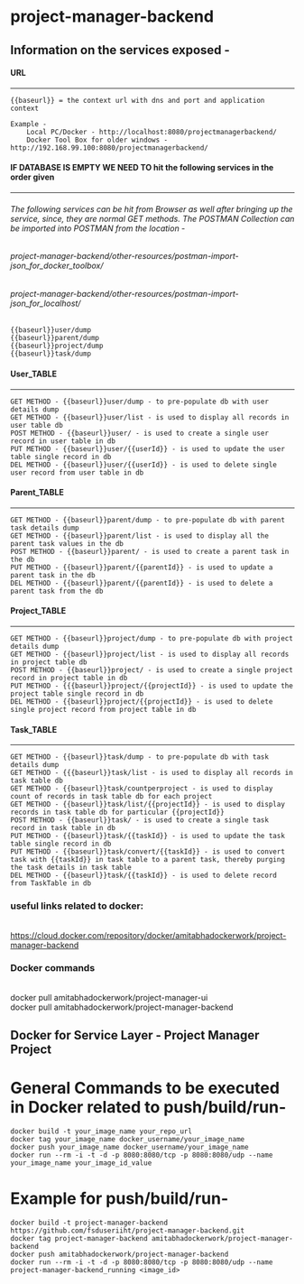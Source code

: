 # project-manager-backend

## Information on the services exposed - 
#### URL 
-----------------------
	{{baseurl}} = the context url with dns and port and application context
	
	Example - 
		Local PC/Docker - http://localhost:8080/projectmanagerbackend/
		Docker Tool Box for older windows - http://192.168.99.100:8080/projectmanagerbackend/


#### IF DATABASE IS EMPTY WE NEED TO hit the following services in the order given
-----------------------
###### The following services can be hit from Browser as well after bringing up the service, since, they are normal GET methods. The POSTMAN Collection can be imported into POSTMAN from the location - 

###### project-manager-backend/other-resources/postman-import-json_for_docker_toolbox/

###### project-manager-backend/other-resources/postman-import-json_for_localhost/

	{{baseurl}}user/dump
	{{baseurl}}parent/dump
	{{baseurl}}project/dump
	{{baseurl}}task/dump
	
	
#### User_TABLE
-----------------------
	GET METHOD - {{baseurl}}user/dump - to pre-populate db with user details dump
	GET METHOD - {{baseurl}}user/list - is used to display all records in user table db
	POST METHOD - {{baseurl}}user/ - is used to create a single user record in user table in db
	PUT METHOD - {{baseurl}}user/{{userId}} - is used to update the user table single record in db 
	DEL METHOD - {{baseurl}}user/{{userId}} - is used to delete single user record from user table in db
#### Parent_TABLE
-----------------------
	GET METHOD - {{baseurl}}parent/dump - to pre-populate db with parent task details dump
	GET METHOD - {{baseurl}}parent/list - is used to display all the parent task values in the db
	POST METHOD - {{baseurl}}parent/ - is used to create a parent task in  the db
	PUT METHOD - {{baseurl}}parent/{{parentId}} - is used to update a parent task in the db
	DEL METHOD - {{baseurl}}parent/{{parentId}} - is used to delete a parent task from the db

#### Project_TABLE 
-----------------------
	GET METHOD - {{baseurl}}project/dump - to pre-populate db with project details dump
	GET METHOD - {{baseurl}}project/list - is used to display all records in project table db
	POST METHOD - {{baseurl}}project/ - is used to create a single project record in project table in db
	PUT METHOD - {{{baseurl}}project/{{projectId}} - is used to update the project table single record in db 
	DEL METHOD - {{baseurl}}project/{{projectId}} - is used to delete single project record from project table in db

#### Task_TABLE 
-----------------------
	GET METHOD - {{baseurl}}task/dump - to pre-populate db with task details dump
	GET METHOD - {{{baseurl}}task/list - is used to display all records in task table db
	GET METHOD - {{baseurl}}task/countperproject - is used to display count of records in task table db for each project
	GET METHOD - {{baseurl}}task/list/{{projectId}} - is used to display records in task table db for particular {{projectId}}
	POST METHOD - {{baseurl}}task/ - is used to create a single task record in task table in db
	PUT METHOD - {{baseurl}}task/{{taskId}} - is used to update the task table single record in db
	PUT METHOD - {{baseurl}}task/convert/{{taskId}} - is used to convert task with {{taskId}} in task table to a parent task, thereby purging the task details in task table
	DEL METHOD - {{baseurl}}task/{{taskId}} - is used to delete record from TaskTable in db



### useful links related to docker:
<br> https://cloud.docker.com/repository/docker/amitabhadockerwork/project-manager-backend

### Docker commands
<br>  docker pull amitabhadockerwork/project-manager-ui
<br>  docker pull amitabhadockerwork/project-manager-backend



Docker for Service Layer - Project Manager Project
-----------------------------------------------------------------------
General Commands to be executed in Docker related to push/build/run- 
=======================================================================
	docker build -t your_image_name your_repo_url
	docker tag your_image_name docker_username/your_image_name
	docker push your_image_name docker_username/your_image_name
	docker run --rm -i -t -d -p 8080:8080/tcp -p 8080:8080/udp --name your_image_name your_image_id_value

Example for push/build/run- 
=======================================================================
	docker build -t project-manager-backend https://github.com/fsduseriiht/project-manager-backend.git
	docker tag project-manager-backend amitabhadockerwork/project-manager-backend
	docker push amitabhadockerwork/project-manager-backend
	docker run --rm -i -t -d -p 8080:8080/tcp -p 8080:8080/udp --name project-manager-backend_running <image_id>
	
	
	
	
	
